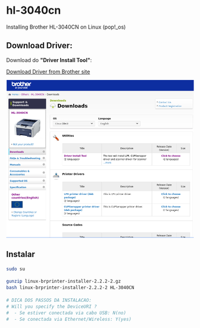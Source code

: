 # hl-3040cn
Installing Brother HL-3040CN on Linux (pop!_os)

## Download Driver:

Download do **"Driver Install Tool"**:

[Download Driver from Brother site](https://support.brother.com/g/b/downloadlist.aspx?c=eu_ot&lang=en&prod=hl3040cn_all&os=128#SelectLanguageType-625_0_1)

![download page image](./images/download_page1.png)


## Instalar



``` bash
sudo su

gunzip linux-brprinter-installer-2.2.2-2.gz
bash linux-brprinter-installer-2.2.2-2 HL-3040CN

# DICA DOS PASSOS DA INSTALACAO:
# Will you specify the DeviceURI ?
#  - Se estiver conectada via cabo USB: N(no)
#  - Se conectada via Ethernet/Wireless: Y(yes)

```
